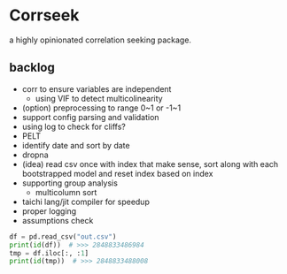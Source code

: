 # Corrseek

a highly opinionated correlation seeking package.

## backlog

- corr to ensure variables are independent
  - using VIF to detect multicolinearity
- (option) preprocessing to range 0\~1 or -1\~1
- support config parsing and validation
- using log to check for cliffs?
- PELT
- identify date and sort by date
- dropna
- (idea) read csv once with index that make sense, sort along with each bootstrapped model and reset index based on index
- supporting group analysis
  - multicolumn sort
- taichi lang/jit compiler for speedup
- proper logging
- assumptions check

```python
df = pd.read_csv("out.csv")
print(id(df))  # >>> 2848833486984
tmp = df.iloc[:, :1]
print(id(tmp))  # >>> 2848833488008
```